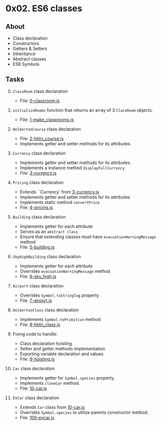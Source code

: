 # 0x02. ES6 classes

## About
- Class declaration
- Constructors
- Getters & Setters
- Inheritance
- Abstract classes
- ES6 Symbols

## Tasks
0. `ClassRoom` class declaration
    - File: [0-classroom.js](0-classroom.js)

1. `initializeRooms` function that returns an array of 3 `ClassRoom` objects.
    - File: [1-make_classrooms.js](1-make_classrooms.js)

2. `HolbertonCourse` class declaration
    - File: [2-hbtn_course.js](2-hbtn_course.js)
    - Implements getter and setter methods for its attributes.

3. `Currency` class declaration
    - Implements getter and setter methods for its attributes.
    - Implements a instance method `displayFullCurrency`
    - File: [3-currency.js](3-currency.js)

4. `Pricing` class declaration
    - Extends ``Currency` from [3-currency.js](3-currency.js)
    - Implements getter and setter methods for its attributes
    - Implements static method `convertPrice`
    - File: [4-pricing.js](4-pricing.js)

5. `Building` class declaration
    - Implements getter for each attribute
    - Serves as an `abstract class`
    - Ensure that extending classes must have `evacuationWarningMessage` method
    - File: [5-building.js](5-building.js)

6. `SkyHighBuilding` class declaration
    - Implements getter for each attribute
    - Overrides `evacuationWarningMessage` method
    - File: [6-sky_high.js](6-sky_high.js)

7. `Airport` class declaration
    - Overrides `Symbol.toStringTag` property
    - File: [7-airport.js](7-airport.js)

8. `HolbertonClass` class declaration
    - Implements `Symbol.toPrimitive` method
    - File: [8-hbtn_class.js](8-hbtn_class.js)

9. Fixing code to handle:
    - Class declaration hoisting
    - Setter and getter methods implementation
    - Exporting variable declaration and values
    - File: [9-hoisting.js](9-hoisting.js)

10. `Car` class declaration
    - Implements getter for `Symbol.species` property.
    - Implements `cloneCar` method.
    - File: [10-car.js](10-car.js)

11. `EVCar` class declaration
    - Extends `Car` class from [10-car.js](10-car.js)
    - Overrides `Symbol.species` to utilize parents constructor method.
    - File: [100-evcar.js](100-evcar.js)
